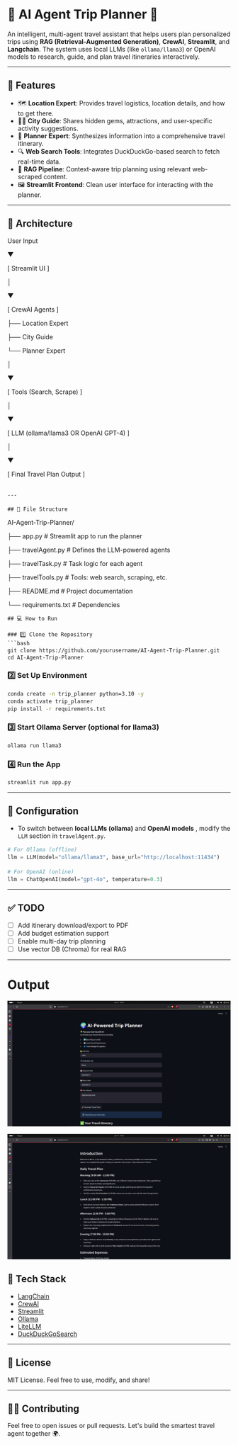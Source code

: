 

# 🧠 AI Agent Trip Planner 🧳

An intelligent, multi-agent travel assistant that helps users plan personalized trips using **RAG (Retrieval-Augmented Generation)**, **CrewAI**, **Streamlit**, and **Langchain**. The system uses local LLMs (like `ollama/llama3`) or OpenAI models to research, guide, and plan travel itineraries interactively.

---

## 🚀 Features

- 🗺️ **Location Expert**: Provides travel logistics, location details, and how to get there.
- 🧑‍🏫 **City Guide**: Shares hidden gems, attractions, and user-specific activity suggestions.
- 🧠 **Planner Expert**: Synthesizes information into a comprehensive travel itinerary.
- 🔍 **Web Search Tools**: Integrates DuckDuckGo-based search to fetch real-time data.
- 🧵 **RAG Pipeline**: Context-aware trip planning using relevant web-scraped content.
- 🖼️ **Streamlit Frontend**: Clean user interface for interacting with the planner.

---

## 🧱 Architecture



User Input

▼

[ Streamlit UI ]

│

▼

[ CrewAI Agents ]

├── Location Expert

├── City Guide

└── Planner Expert

│

▼

[ Tools (Search, Scrape) ]

│

▼

[ LLM (ollama/llama3 OR OpenAI GPT-4) ]

│

▼

[ Final Travel Plan Output ]

```

---

## 📁 File Structure

```

AI-Agent-Trip-Planner/

├── app.py                  # Streamlit app to run the planner

├── travelAgent.py          # Defines the LLM-powered agents

├── travelTask.py           # Task logic for each agent

├── travelTools.py          # Tools: web search, scraping, etc.

├── README.md               # Project documentation

└── requirements.txt        # Dependencies

```
## 💻 How to Run

### 1️⃣ Clone the Repository
```bash
git clone https://github.com/yourusername/AI-Agent-Trip-Planner.git
cd AI-Agent-Trip-Planner
```

### 2️⃣ Set Up Environment

```bash
conda create -n trip_planner python=3.10 -y
conda activate trip_planner
pip install -r requirements.txt
```

### 3️⃣ Start Ollama Server (optional for llama3)

```bash
ollama run llama3
```

### 4️⃣ Run the App

```bash
streamlit run app.py
```

---

## 🔧 Configuration

* To switch between **local LLMs (ollama)** and  **OpenAI models** , modify the `LLM` section in `travelAgent.py`.

```python
# For Ollama (offline)
llm = LLM(model="ollama/llama3", base_url="http://localhost:11434")

# For OpenAI (online)
llm = ChatOpenAI(model="gpt-4o", temperature=0.3)
```

---

## ✅ TODO

* [ ] Add itinerary download/export to PDF
* [ ] Add budget estimation support
* [ ] Enable multi-day trip planning
* [ ] Use vector DB (Chroma) for real RAG

---

# Output

![output](Images/1.png)

![output](Images/2.png)

## 🤖 Tech Stack

* [LangChain](https://www.langchain.com/)
* [CrewAI](https://docs.crewai.com/)
* [Streamlit](https://streamlit.io/)
* [Ollama](https://ollama.com/)
* [LiteLLM](https://github.com/BerriAI/litellm)
* [DuckDuckGoSearch](https://pypi.org/project/langchain-community/)

---

## 📜 License

MIT License. Feel free to use, modify, and share!

---

## 🙋‍♂️ Contributing

Feel free to open issues or pull requests. Let's build the smartest travel agent together 🌍.

```

```

